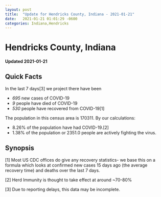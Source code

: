 ```yaml
---
layout: post
title:  "Update for Hendricks County, Indiana - 2021-01-21"
date:   2021-01-21 01:01:29 -0600
categories: Indiana,Hendricks
---
```


# Hendricks County, Indiana
#### Updated 2021-01-21

## Quick Facts

In the last 7 days[3] we project there have been
- *695* new cases of COVID-19
- *9* people have died of COVID-19
- *530* people have recovered from COVID-19[1]

The population in this census area is 170311. By our calculations:
- 8.26% of the population have had COVID-19.[2]
- 1.38% of the population or 2351.0 people are actively fighting the virus.

## Synopsis




[1] Most US CDC offices do give any recovery statistics- we base this on a formula which looks at confirmed new cases
15 days ago (the average recovery time) and deaths over the last 7 days.

[2] Herd Immunity is thought to take effect at around ~70-80%

[3] Due to reporting delays, this data may be incomplete.
 
    